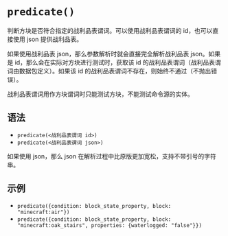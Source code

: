 # `predicate()`

判断方块是否符合指定的战利品表谓词。可以使用战利品表谓词的 id，也可以直接使用 json 提供战利品表。

如果使用战利品表 json，那么参数解析时就会直接完全解析战利品表 json。如果是 id，那么会在实际对方块进行测试时，获取该 id 的战利品表谓词（战利品表谓词由数据包定义）。如果该 id 的战利品表谓词不存在，则始终不通过（不抛出错误）。

战利品表谓词用作方块谓词时只能测试方块，不能测试命令源的实体。

## 语法

- `predicate(<战利品表谓词 id>)`
- `predicate(<战利品表谓词 json>)`

如果使用 json，那么 json 在解析过程中比原版更加宽松，支持不带引号的字符串。

## 示例

- `predicate({condition: block_state_property, block: "minecraft:air"})`
- `predicate({condition: block_state_property, block: "minecraft:oak_stairs", properties: {waterlogged: "false"}})`